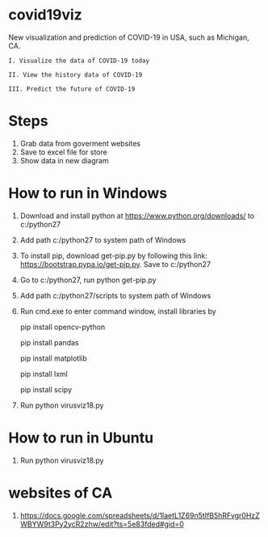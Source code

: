 # covid19viz
New visualization and prediction of COVID-19 in USA, such as Michigan, CA.

    I. Visualize the data of COVID-19 today

    II. View the history data of COVID-19

    III. Predict the future of COVID-19

# Steps
1. Grab data from goverment websites
2. Save to excel file for store
3. Show data in new diagram

# How to run in Windows
1. Download and install python at https://www.python.org/downloads/ to c:/python27
2. Add path c:/python27 to system path of Windows
3. To install pip, download get-pip.py by following this link: https://bootstrap.pypa.io/get-pip.py. Save to c:/python27
4. Go to c:/python27, run python get-pip.py
5. Add path c:/python27/scripts to system path of Windows
6. Run cmd.exe to enter command window, install libraries by 

     pip install opencv-python
     
     pip install pandas
     
     pip install matplotlib
     
     pip install lxml
     
     pip install scipy

7. Run python virusviz18.py

# How to run in Ubuntu
1. Run python virusviz18.py

# websites of CA
1. https://docs.google.com/spreadsheets/d/1laetL1Z69n5tIfB5hRFvgr0HzZWBYW9t3Py2ycR2zhw/edit?ts=5e83fded#gid=0


